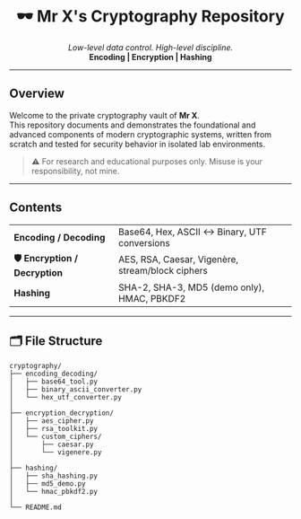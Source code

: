 <h1 align="center">🕶️ Mr X's Cryptography Repository</h1>
<p align="center">
  <em>Low-level data control. High-level discipline.</em><br>
  <strong>Encoding | Encryption | Hashing</strong>
</p>

---

##  Overview

Welcome to the private cryptography vault of **Mr X**.  
This repository documents and demonstrates the foundational and advanced components of modern cryptographic systems, written from scratch and tested for security behavior in isolated lab environments.

> ⚠ For research and educational purposes only. Misuse is your responsibility, not mine.

---

##  Contents

<table>
  <tr>
    <td><strong> Encoding / Decoding</strong></td>
    <td>Base64, Hex, ASCII ↔ Binary, UTF conversions</td>
  </tr>
  <tr>
    <td><strong>🛡 Encryption / Decryption</strong></td>
    <td>AES, RSA, Caesar, Vigenère, stream/block ciphers</td>
  </tr>
  <tr>
    <td><strong> Hashing</strong></td>
    <td>SHA-2, SHA-3, MD5 (demo only), HMAC, PBKDF2</td>
  </tr>
</table>

---

## 🗂️ File Structure

```text
cryptography/
├── encoding_decoding/
│   ├── base64_tool.py
│   ├── binary_ascii_converter.py
│   └── hex_utf_converter.py
│
├── encryption_decryption/
│   ├── aes_cipher.py
│   ├── rsa_toolkit.py
│   └── custom_ciphers/
│       ├── caesar.py
│       └── vigenere.py
│
├── hashing/
│   ├── sha_hashing.py
│   ├── md5_demo.py
│   └── hmac_pbkdf2.py
│
└── README.md
